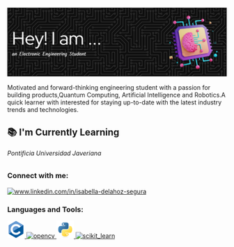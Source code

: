 ![Header](./Header/github-header-image.png)


Motivated and forward-thinking engineering student with a passion for building products,Quantum Computing, Artificial Intelligence and Robotics.A quick learner with interested for staying up-to-date with the latest industry trends and technologies.


<h2 align="left">📚 I'm Currently Learning</h2>
<h6 align="left">Pontificia Universidad Javeriana</h6>



<h3 align="left">Connect with me:</h3>
<p align="left">
<a href="https://linkedin.com/in/www.linkedin.com/in/isabella-delahoz-segura" target="blank"><img align="center" src="https://raw.githubusercontent.com/rahuldkjain/github-profile-readme-generator/master/src/images/icons/Social/linked-in-alt.svg" alt="www.linkedin.com/in/isabella-delahoz-segura" height="30" width="40" /></a>
</p>

<h3 align="left">Languages and Tools:</h3>
<p align="left"> <a href="https://www.cprogramming.com/" target="_blank" rel="noreferrer"> <img src="https://raw.githubusercontent.com/devicons/devicon/master/icons/c/c-original.svg" alt="c" width="40" height="40"/> </a> <a href="https://opencv.org/" target="_blank" rel="noreferrer"> <img src="https://www.vectorlogo.zone/logos/opencv/opencv-icon.svg" alt="opencv" width="40" height="40"/> </a> <a href="https://www.python.org" target="_blank" rel="noreferrer"> <img src="https://raw.githubusercontent.com/devicons/devicon/master/icons/python/python-original.svg" alt="python" width="40" height="40"/> </a> <a href="https://scikit-learn.org/" target="_blank" rel="noreferrer"> <img src="https://upload.wikimedia.org/wikipedia/commons/0/05/Scikit_learn_logo_small.svg" alt="scikit_learn" width="40" height="40"/> </a> </p>

